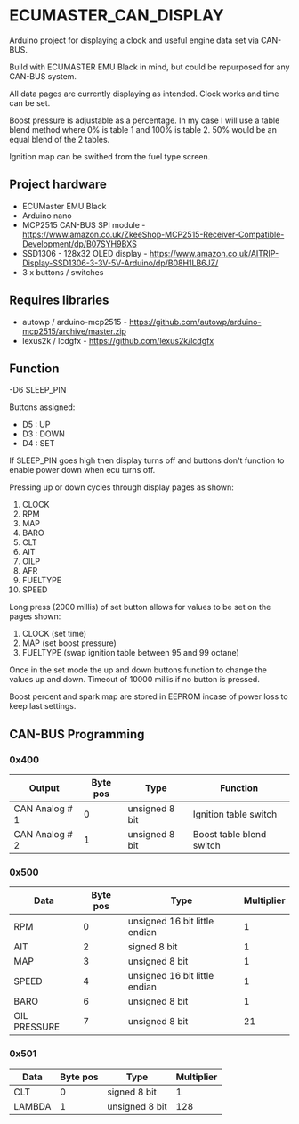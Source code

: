 # ECUMASTER_CAN_DISPLAY
 
Arduino project for displaying a clock and useful engine data set via CAN-BUS.

Build with ECUMASTER EMU Black in mind, but could be repurposed for any CAN-BUS system.

All data pages are currently displaying as intended. Clock works and time can be set.

Boost pressure is adjustable as a percentage. In my case I will use a table blend method where 0% is table 1 and 100% is table 2. 50% would be an equal blend of the 2 tables.

Ignition map can be swithed from the fuel type screen.

## Project hardware
- ECUMaster EMU Black
- Arduino nano
- MCP2515 CAN-BUS SPI module - https://www.amazon.co.uk/ZkeeShop-MCP2515-Receiver-Compatible-Development/dp/B07SYH9BXS
- SSD1306 - 128x32 OLED display - https://www.amazon.co.uk/AITRIP-Display-SSD1306-3-3V-5V-Arduino/dp/B08H1LB6JZ/
- 3 x buttons / switches

## Requires libraries
- autowp / arduino-mcp2515 - https://github.com/autowp/arduino-mcp2515/archive/master.zip
- lexus2k / lcdgfx - https://github.com/lexus2k/lcdgfx


## Function
-D6 SLEEP_PIN

Buttons assigned:
- D5 : UP
- D3 : DOWN
- D4 : SET

If SLEEP_PIN goes high then display turns off and buttons don't function to enable power down when ecu turns off.

Pressing up or down cycles through display pages as shown:
1. CLOCK
2. RPM
3. MAP
4. BARO
5. CLT
6. AIT
7. OILP
8. AFR
9. FUELTYPE
10. SPEED

Long press (2000 millis) of set button allows for values to be set on the pages shown:
1. CLOCK (set time)
3. MAP (set boost pressure)
9. FUELTYPE (swap ignition table between 95 and 99 octane)

Once in the set mode the up and down buttons function to change the values up and down. Timeout of 10000 millis if no button is pressed.

Boost percent and spark map are stored in EEPROM incase of power loss to keep last settings.

## CAN-BUS Programming
### 0x400
| Output | Byte pos | Type | Function |
|--------|----------|------|----------|
| CAN Analog # 1 | 0 | unsigned 8 bit | Ignition table switch |
| CAN Analog # 2 | 1 | unsigned 8 bit | Boost table blend switch |

### 0x500
| Data | Byte pos | Type | Multiplier |
|--------|----------|------|----------|
| RPM | 0 | unsigned 16 bit little endian | 1 |
| AIT | 2 | signed 8 bit | 1 |
| MAP | 3 | unsigned 8 bit | 1 |
| SPEED | 4 | unsigned 16 bit little endian | 1 |
| BARO | 6 | unsigned 8 bit | 1 |
| OIL PRESSURE | 7 | unsigned 8 bit | 21 |

### 0x501
| Data | Byte pos | Type | Multiplier |
|--------|----------|------|----------|
| CLT | 0 | signed 8 bit | 1 |
| LAMBDA | 1 | unsigned 8 bit | 128 |
